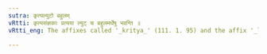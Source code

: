 ```yaml
---
sutra: कृत्यल्युटो बहुलम्
vRtti: कृत्यसंज्ञकाः प्रत्यया ल्युट् च बहुलमर्थेषु भवन्ति ॥
vRtti_eng: The affixes called '_kritya_' (111. 1. 95) and the affix '_lyut_', are diversely applicable and have other senses than those taught before.

---
```

